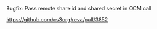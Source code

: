 Bugfix: Pass remote share id and shared secret in OCM call

https://github.com/cs3org/reva/pull/3852
